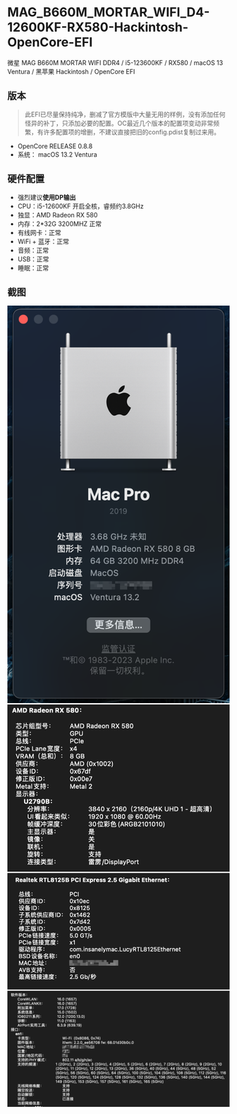 # MAG_B660M_MORTAR_WIFI_D4-12600KF-RX580-Hackintosh-OpenCore-EFI

微星 MAG B660M MORTAR WIFI DDR4 / i5-123600KF / RX580 / macOS 13 Ventura / 黑苹果 Hackintosh / OpenCore EFI

## 版本

>此EFI已尽量保持纯净，删减了官方模版中大量无用的样例，没有添加任何怪异的补丁，只添加必要的配置。OC最近几个版本的配置项变动非常频繁，有许多配置项的增删，不建议直接把旧的config.pdist复制过来用。

- OpenCore RELEASE 0.8.8
- 系统： macOS 13.2 Ventura

## 硬件配置

- 强烈建议**使用DP输出**
- CPU：i5-12600KF 开启全核，睿频约3.8GHz
- 独显：AMD Radeon RX 580
- 内存：2*32G 3200MHZ 正常
- 有线网卡：正常
- WiFi + 蓝牙：正常
- 音频：正常
- USB：正常
- 睡眠：正常

## 截图

![关于本机](readme_image/关于本机.png)
![GPU](readme_image/GPU.png)
![有线网卡](readme_image/有线网卡.png)
![WiFi](readme_image/WiFi.png)